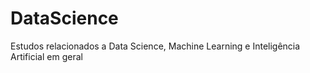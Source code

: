 # DataScience
Estudos relacionados a Data Science, Machine Learning e Inteligência Artificial em geral
